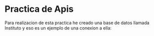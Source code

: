 # Practica de Apis
Para realizacion de esta practica he creado una base de datos llamada Instituto y eso es un ejemplo de una conexion a ella:
